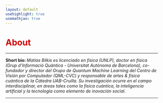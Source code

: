 ```yaml
---
layout: default
usehighlight: true
usemathjax: true
---
```


<h1 style="color: #cc0000;">About</h1>

<hr>
<b> Short bio: </b> <i>Matías Bilkis es licenciado en física (UNLP), doctor en física (Grup d'Informació Quàntica - Universitat Autònoma de Barcelona), co-fundador y director del Grupo de Quantum Machine Learning del Centro de Visión por Computador (QML-CVC) y responsable de artes & física cuántica de la Cátedra UAB-Cruilla. Su investigación ocurre en el campo interdisciplinar, en áreas tales como la física cuántica, la inteligencia artificial y la tecnología como elemento de inovación social. </i>
<hr>
